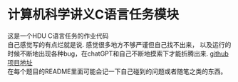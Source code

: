 # 计算机科学讲义C语言任务模块

这是一个HDU C语言任务的作业代码  
自己感觉写的有点烂就是说. 感觉很多地方不够严谨但自己找不出来，
以及运行的时候不断地出现各种bug，在chatGPT和自己不断地摸索下才能折腾出来.
[github项目地址](https://github.com/Happ1less/HDUtask)  
在每个题目的README里面可能会记一下自己碰到的问题或者随笔之类的东西。
